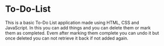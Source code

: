 # To-Do-List
This is a basic To-Do List application made using HTML, CSS and JavaScript.
In this you can add things and you can delete them or mark them as completed.
Evem after marking them complete you can undo it but once deleted you can not retrieve it back if not added again.

